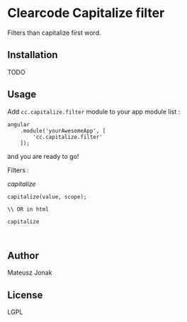 Clearcode Capitalize filter
=========

Filters than capitalize first word.

Installation
--------------
TODO


Usage
------

Add ``` cc.capitalize.filter ``` module to your app module list :


```
angular
    .module('yourAwesomeApp', [
        'cc.capitalize.filter'
    ]);
```
and you are ready to go!

Filters :

*capitalize*

```
capitalize(value, scope);

\\ OR in html

capitalize



```


Author
------

Mateusz Jonak


License
----

LGPL

